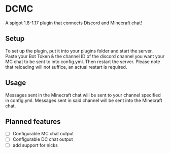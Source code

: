 # DCMC
A spigot 1.8-1.17 plugin that connects Discord and Minecraft chat!

## Setup
To set up the plugin, put it into your plugins folder and start the server.
Paste your Bot Token & the channel ID of the discord channel you want your MC chat to be sent to
into config.yml. Then restart the server. Please note that reloading will not suffice, an actual
restart is required.

## Usage
Messages sent in the Minecraft chat will be sent to your channel specified in config.yml.
Messages sent in said channel will be sent into the Minecraft chat.

## Planned features
- [ ] Configurable MC chat output
- [ ] Configurable DC chat output
- [ ] add support for nicks
